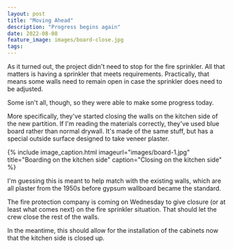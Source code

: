 ```yaml
---
layout: post
title: "Moving Ahead"
description: "Progress begins again"
date: 2022-08-08
feature_image: images/board-close.jpg
tags: 
---
```


As it turned out, the project didn't need to stop for the fire sprinkler. All that matters is having a sprinkler that meets requirements. Practically, that means some walls need to remain open in case the sprinkler does need to be adjusted.

Some isn't all, though, so they were able to make some progress today. 

<!--more-->

More specifically, they've started closing the walls on the kitchen side of the new partition. If I'm reading the materials correctly, they've used blue board rather than normal drywall. It's made of the same stuff, but has a special outside surface designed to take veneer plaster.

{% include image_caption.html imageurl="images/board-1.jpg" title="Boarding on the kitchen side" caption="Closing on the kitchen side" %}

I'm guessing this is meant to help match with the existing walls, which are all plaster from the 1950s before gypsum wallboard became the standard.

The fire protection company is coming on Wednesday to give closure (or at least what comes next) on the fire sprinkler situation. That should let the crew close the rest of the walls.

In the meantime, this should allow for the installation of the cabinets now that the kitchen side is closed up.
